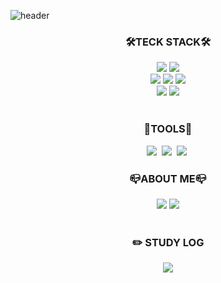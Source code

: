 ![header](https://capsule-render.vercel.app/api?type=waving&color=gradient&customColorList=12&height=300&section=header&text=Dohyeong%20Kim&fontSize=60&fontAlign=72&desc=ddohyeong&decoSize=40&descAlign=80&descAlignY=65)

<!--
**ddohyeong/ddohyeong** is a ✨ _special_ ✨ repository because its `README.md` (this file) appears on your GitHub profile.

Here are some ideas to get you started:

- 🔭 I’m currently working on ...
- 🌱 I’m currently learning ...
- 👯 I’m looking to collaborate on ...
- 🤔 I’m looking for help with ...
- 💬 Ask me about ...
- 📫 How to reach me: ...
- 😄 Pronouns: ...
- ⚡ Fun fact: ...
-->

<div class="mainWrapper" align="center">
  
### 🛠️TECK STACK🛠️
<div>
  <img src = "https://img.shields.io/badge/java-%23ED8B00.svg?style=flat-square&logo=openjdk&logoColor=white">
  <img src ="https://img.shields.io/badge/Python-3776AB?style=flat-square&logo=Python&logoColor=white">
  <br>
  <img src="https://img.shields.io/badge/Spring-6DB33F?style=flat-square&logo=Spring&logoColor=white"/>
  <img src="https://img.shields.io/badge/Spring Boot-6DB33F?style=flat-square&logo=SpringBoot&logoColor=white"/>
  <img src="https://img.shields.io/badge/Mariadb-003545?style=flat-square&logo=Mariadb&logoColor=white"/>

  <br>
  <img src="https://img.shields.io/badge/Aws-232F3E?style=flat-square&logo=amazonAws&logoColor=white"/>
  <img src="https://img.shields.io/badge/Docker-2496ED?style=flat-square&logo=Docker&logoColor=white"/>
</div>
<br>

### 📎TOOLS📎

<div>
  <img src="https://img.shields.io/badge/Discord-5865F2?style=flat-square&logo=Discord&logoColor=white"/></a>&nbsp
  <img src="https://img.shields.io/badge/Trello-0052CC?style=flat-square&logo=Trello&logoColor=white"/></a>&nbsp
  <img src="https://img.shields.io/badge/GitHub-gray?style=flat-square&logo=GitHub&logoColor=black"/></a>&nbsp
</div>

### 📪ABOUT ME📪
<div>
  <img src="https://img.shields.io/badge/Gmail-EA4335?style=flat-square&logo=Gmail&logoColor=white" />
  <a href="https://inblog.ai/dohyeong">
    <img src="https://img.shields.io/badge/Inblog-gray?style=flat-square&logo=Inblog&logoColor=white" />
  </a>
</div>


<br>

<h3>✏️ STUDY LOG </h3>
<a href = "https://ddohyeong.github.io">
  <img src="https://img.shields.io/badge/GitHubBlog-blue?style=flat-square&logo=GitHub&logoColor=white"/>
</a>






